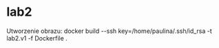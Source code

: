 # lab2

Utworzenie obrazu:
docker build --ssh key=/home/paulina/.ssh/id_rsa -t lab2.v1 -f Dockerfile .
